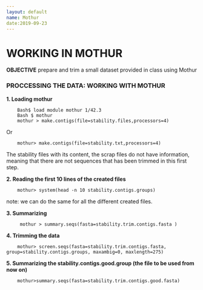 ```yaml
---
layout: default
name: Mothur
date:2019-09-23
---
```


# WORKING IN MOTHUR
**OBJECTIVE** prepare and trim a small dataset provided in class using Mothur

### PROCCESSING THE DATA: WORKING WITH MOTHUR
**1. Loading mothur**

        Bash$ load module mothur 1/42.3
        Bash $ mothur 
        mothur > make.contigs(file=stability.files,processors=4)
Or
        
        mothur> make.contigs(file=stability.txt,processors=4)

The stability files with its content, the scrap files do not have information, meaning that there are not sequences that has been trimmed in this first step.

**2. Reading the first 10 lines of the created files**
        
        mothur> system(head -n 10 stability.contigs.groups)

  note: we can do the same for all the different created files.


**3. Summarizing**
         
         mothur > summary.seqs(fasta=stability.trim.contigs.fasta )
        
**4. Trimming the data**
        
        mothur> screen.seqs(fasta=stability.trim.contigs.fasta, group=stability.contigs.groups, maxambig=0, maxlength=275)
        

**5. Summarizing the stability.contigs.good.group (the file to be used from now on)**
        
        mothur>summary.seqs(fasta=stability.trim.contigs.good.fasta)
